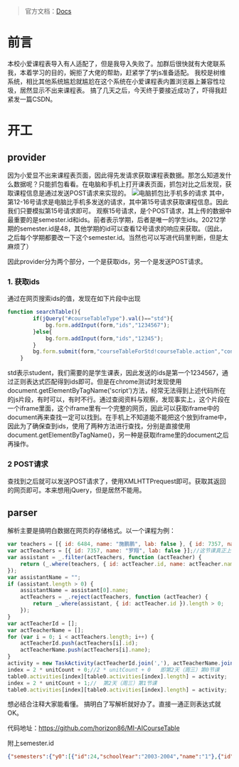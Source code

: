 > 官方文档：[Docs](https://ldtu0m3md0.feishu.cn/docs/doccnhZPl8KnswEthRXUz8ivnhb "开发文档")
# 前言
本校小爱课程表导入有人适配了，但是我导入失败了。加群后很快就有大佬联系我，本着学习的目的，婉拒了大佬的帮助，赶紧学了学js准备适配。
我校是树维系统，相比其他系统尴尬就尴尬在这个系统在小爱课程表内置浏览器上兼容性垃圾，居然显示不出来课程表。
搞了几天之后，今天终于要接近成功了，吓得我赶紧发一篇CSDN。
# 开工
## provider
因为小爱显不出来课程表页面，因此得先发请求获取课程表数据。那怎么知道发什么数据呢？只能抓包看看。在电脑和手机上打开课表页面，抓包对比之后发现，获取课程信息是通过发送POST请求来实现的。
![电脑抓包比手机多的请求](https://img-blog.csdnimg.cn/20210321142554572.png)
其中，第12-16号请求是电脑比手机多发送的请求，其中第15号请求获取课程信息。因此我们只要模拟第15号请求即可。
观察15号请求，是个POST请求，其上传的数据中最重要的是semester.id和ids。前者表示学期，后者是唯一的学生ids。20212学期的semester.id是48，其他学期的id可以查看12号请求的响应来获取。（因此，之后每个学期都要改一下这个semester.id。当然也可以写进代码里判断，但是太麻烦了）

因此provider分为两个部分，一个是获取ids，另一个是发送POST请求。
### 1. 获取ids
通过在网页搜索ids的值，发现在如下片段中出现
```js
function searchTable(){
   		if(jQuery("#courseTableType").val()=="std"){
   			bg.form.addInput(form,"ids","1234567");
   		}else{
   			bg.form.addInput(form,"ids","12345");
   		}
       	bg.form.submit(form,"courseTableForStd!courseTable.action","contentDiv");
   	}
```
   std表示student，我们需要的是学生课表，因此发送的ids是第一个1234567，通过正则表达式匹配得到ids即可。但是在chrome测试时发现使用document.getElementByTagName('script')方法，经常无法得到上述代码所在的js片段，有时可以，有时不行。通过查阅资料与观察，发现事实上，这个片段在一个iframe里面，这个iframe里有一个完整的网页，因此可以获取iframe中的document再来查找一定可以找到。在手机上不知道能不能把这个放到iframe中，因此为了确保查到ids，使用了两种方法进行查找，分别是直接使用document.getElementByTagName()，另一种是获取iframe里的document之后再操作。
### 2 POST请求

查找到之后就可以发送POST请求了，使用XMLHTTPrequest即可。获取其返回的网页即可。本来想用jQuery，但是居然不能用。

## parser
解析主要是搞明白数据在网页的存储格式。以一个课程为例：

```javascript
var teachers = [{ id: 6484, name: "施鹏鹏", lab: false }, { id: 7357, name: "罗翔", lab: false }];//本课程所有老师
var actTeachers = [{ id: 7357, name: "罗翔", lab: false }];//这节课真正上课的老师
var assistant = _.filter(actTeachers, function (actTeacher) {
    return (_.where(teachers, { id: actTeacher.id, name: actTeacher.name, lab: actTeacher.lab }).length == 0) && (actTeacher.lab == true);
});
var assistantName = "";
if (assistant.length > 0) {
    assistantName = assistant[0].name;
    actTeachers = _.reject(actTeachers, function (actTeacher) {
        return _.where(assistant, { id: actTeacher.id }).length > 0;
    });
}
var actTeacherId = [];
var actTeacherName = [];
for (var i = 0; i < actTeachers.length; i++) {
    actTeacherId.push(actTeachers[i].id);
    actTeacherName.push(actTeachers[i].name);
}
activity = new TaskActivity(actTeacherId.join(','), actTeacherName.join(','), "13015(02365)", "网络营销", "8866", "新浪总部335", "00000111100000000000000000000000000000000000000000000", null, "", assistantName, "", "", "");//这里包含了课程名字和上课地址，后面的53个01字符串表示该周开课否（示例表示4-8周开课）
index = 2 * unitCount + 0;//2 * unitCount + 0   即第2天（周三）第0节课
table0.activities[index][table0.activities[index].length] = activity;
index = 2 * unitCount + 1;//  第2天（周三）第1节课
table0.activities[index][table0.activities[index].length] = activity;
```
想必结合注释大家能看懂。
搞明白了写解析就好办了。直接一通正则表达式就OK。

代码地址：<https://github.com/horizon86/MI-AICourseTable>

附上semester.id
```json
{"semesters":{"y0":[{"id":24,"schoolYear":"2003-2004","name":"1"},{"id":15,"schoolYear":"2003-2004","name":"2"}],"y1":[{"id":32,"schoolYear":"2004-2005","name":"1"},{"id":16,"schoolYear":"2004-2005","name":"2"}],"y2":[{"id":33,"schoolYear":"2005-2006","name":"1"},{"id":17,"schoolYear":"2005-2006","name":"2"}],"y3":[{"id":34,"schoolYear":"2006-2007","name":"1"},{"id":18,"schoolYear":"2006-2007","name":"2"}],"y4":[{"id":35,"schoolYear":"2007-2008","name":"1"},{"id":19,"schoolYear":"2007-2008","name":"2"}],"y5":[{"id":36,"schoolYear":"2008-2009","name":"1"},{"id":20,"schoolYear":"2008-2009","name":"2"}],"y6":[{"id":37,"schoolYear":"2009-2010","name":"1"},{"id":21,"schoolYear":"2009-2010","name":"2"}],"y7":[{"id":3,"schoolYear":"2010-2011","name":"1"},{"id":22,"schoolYear":"2010-2011","name":"2"}],"y8":[{"id":4,"schoolYear":"2011-2012","name":"1"},{"id":23,"schoolYear":"2011-2012","name":"2"}],"y9":[{"id":5,"schoolYear":"2012-2013","name":"1"},{"id":25,"schoolYear":"2012-2013","name":"2"}],"y10":[{"id":6,"schoolYear":"2013-2014","name":"1"},{"id":26,"schoolYear":"2013-2014","name":"2"}],"y11":[{"id":7,"schoolYear":"2014-2015","name":"1"},{"id":2,"schoolYear":"2014-2015","name":"2"}],"y12":[{"id":8,"schoolYear":"2015-2016","name":"1"},{"id":27,"schoolYear":"2015-2016","name":"2"}],"y13":[{"id":9,"schoolYear":"2016-2017","name":"1"},{"id":28,"schoolYear":"2016-2017","name":"2"}],"y14":[{"id":10,"schoolYear":"2017-2018","name":"1"},{"id":29,"schoolYear":"2017-2018","name":"2"}],"y15":[{"id":11,"schoolYear":"2018-2019","name":"1"},{"id":30,"schoolYear":"2018-2019","name":"2"}],"y16":[{"id":12,"schoolYear":"2019-2020","name":"1"},{"id":31,"schoolYear":"2019-2020","name":"2"}],"y17":[{"id":47,"schoolYear":"2020-2021","name":"1"},{"id":48,"schoolYear":"2020-2021","name":"2"}],"y18":[{"id":74,"schoolYear":"2021-2022","name":"1"},{"id":75,"schoolYear":"2021-2022","name":"2"}],"y19":[{"id":76,"schoolYear":"2022-2023","name":"1"},{"id":77,"schoolYear":"2022-2023","name":"2"}],"y20":[{"id":94,"schoolYear":"2023-2024","name":"1"},{"id":95,"schoolYear":"2023-2024","name":"2"}],"y21":[{"id":114,"schoolYear":"2024-2025","name":"1"},{"id":115,"schoolYear":"2024-2025","name":"2"}],"y22":[{"id":116,"schoolYear":"2025-2026","name":"1"},{"id":117,"schoolYear":"2025-2026","name":"2"}]}}
```